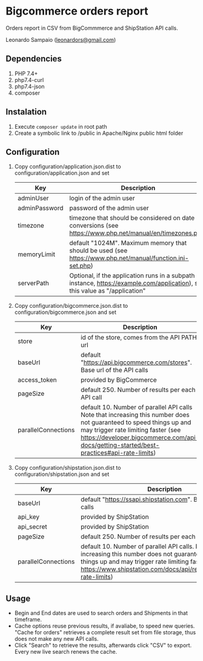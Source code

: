 # Bigcommerce orders report

Orders report in CSV from BigCommmerce and ShipStation API calls.

Leonardo Sampaio (leonardors@gmail.com)
## Dependencies

1. PHP 7.4+
2. php7.4-curl
3. php7.4-json
4. composer

## Instalation

1. Execute `composer update` in root path
2. Create a symbolic link to /public in Apache/Nginx public html folder
## Configuration

1. Copy configuration/application.json.dist to configuration/application.json and set

    | Key | Description |
    | ----------- | ----------- |
    | adminUser | login of the admin user |
    | adminPassword | password of the admin user |
    | timezone | timezone that should be considered on date conversions (see https://www.php.net/manual/en/timezones.php) |
    | memoryLimit | default "1024M". Maximum memory that should be used (see https://www.php.net/manual/function.ini-set.php) |
    | serverPath | Optional, if the application runs in a subpath (for instance, https://example.com/application), set this value as "/application"

2. Copy configuration/bigcommerce.json.dist to configuration/bigcommerce.json and set

    | Key | Description |
    | ----------- | ----------- |
    | store | id of the store, comes from the API PATH url |
    | baseUrl | default "https://api.bigcommerce.com/stores". Base url of the API calls |
    | access_token | provided by BigCommerce |
    | pageSize | default 250. Number of results per each API call
    | parallelConnections | default 10. Number of parallel API calls  Note that increasing this number does not guaranteed to speed things up and may trigger rate limiting faster (see https://developer.bigcommerce.com/api-docs/getting-started/best-practices#api-rate-limits) |

2. Copy configuration/shipstation.json.dist to configuration/shipstation.json and set

    | Key | Description |
    | ----------- | ----------- |
    | baseUrl | default "https://ssapi.shipstation.com". Base url of the API calls |
    | api_key | provided by ShipStation |
    | api_secret | provided by ShipStation |
    | pageSize | default 250. Number of results per each API call
    | parallelConnections | default 10. Number of parallel API calls. Note that increasing this number does not guaranteed to speed things up and may trigger rate limiting faster (see https://www.shipstation.com/docs/api/requirements/#api-rate-limits) |

## Usage

* Begin and End dates are used to search orders and Shipments in that timeframe.
* Cache options reuse previous results, if avaliabe, to speed new queries. "Cache for orders" retrieves a complete result set from file storage, thus does not make any new API calls.
* Click "Search" to retrieve the results, afterwards click "CSV" to export. Every new live search renews the cache.
